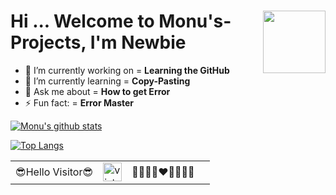 <h1>Hi <img src="https://github.com/TheDudeThatCode/TheDudeThatCode/blob/master/Assets/Hi.gif" width="100px" align="right">... Welcome to Monu's-Projects,
 I'm Newbie</h1>

- 🔭 I’m currently working on = **Learning the GitHub**
- 🌱 I’m currently learning = **Copy-Pasting**
- 💬 Ask me about = **How to get Error**
- ⚡ Fun fact: = **Error Master**

[![Monu's github stats](https://github-readme-stats.vercel.app/api?username=monu70152&count_private=true&theme=aura&show_icons=true&include_all_commits=true&title_color=008000&text_color=0000FF&icon_color=FF0000&border_radius=18&border_color=FFA500&bg_color=FFFFFF,FFA500,FFFFFF,008000)](https://github.com/monu70152)

[![Top Langs](https://github-readme-stats.vercel.app/api/top-langs/?username=monu70152&layout=compact&theme=chartreuse-dark&langs_count=15)](https://github.com/monu70152/github-readme-stats)                                                                                                                      

<table
  <tr
    <h3 align="center"> 
    <td>😎Hello Visitor😎</td>
    <td><img src="https://profile-counter.glitch.me/monu70152/count.svg" alt="vistor count" height="30"/></td>
    <td>🥰🥰🥰🥰♥️🥰🥰🥰🥰<td>
   </h3>
  </tr>
</table>


